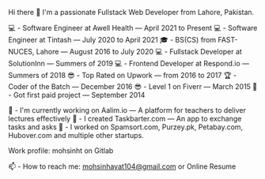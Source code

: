 Hi there 👋
I'm a passionate Fullstack Web Developer from Lahore, Pakistan.

💻 - Software Engineer at Awell Health — April 2021 to Present
💻 - Software Engineer at Tintash — July 2020 to April 2021
🎓 - BS(CS) from FAST-NUCES, Lahore — August 2016 to July 2020
💻 - Fullstack Developer at SolutionInn — Summers of 2019
💻 - Frontend Developer at Respond.io — Summers of 2018
😎 - Top Rated on Upwork — from 2016 to 2017
🏆 - Coder of the Batch — December 2016
😎 - Level 1 on Fiverr — March 2015
🧭 - Got first paid project — September 2014

🔭 - I'm currently working on Aalim.io — A platform for teachers to deliver lectures effectively
💱 - I created Taskbarter.com — An app to exchange tasks and asks
👷‍ - I worked on Spamsort.com, Purzey.pk, Petabay.com, Hubover.com and multiple other startups.

Work profile: mohsinht on Gitlab

📫 - How to reach me: mohsinhayat104@gmail.com or Online Resume
